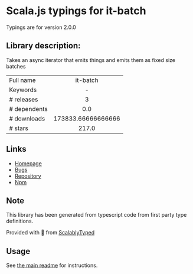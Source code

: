 
# Scala.js typings for it-batch

Typings are for version 2.0.0

## Library description:
Takes an async iterator that emits things and emits them as fixed size batches

|                    |                 |
| ------------------ | :-------------: |
| Full name          | it-batch |
| Keywords           | - |
| # releases         | 3 |
| # dependents       | 0.0 |
| # downloads        | 173833.66666666666 |
| # stars            | 217.0 |

## Links
- [Homepage](https://github.com/achingbrain/it/tree/master/packages/it-batch#readme)
- [Bugs](https://github.com/achingbrain/it/issues)
- [Repository](https://github.com/achingbrain/it)
- [Npm](https://www.npmjs.com/package/it-batch)
    


## Note
This library has been generated from typescript code from first party type definitions.

Provided with :purple_heart: from [ScalablyTyped](https://github.com/oyvindberg/ScalablyTyped)

## Usage
See [the main readme](../../readme.md) for instructions.


